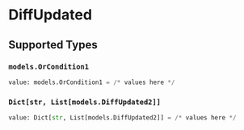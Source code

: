 # DiffUpdated


## Supported Types

### `models.OrCondition1`

```python
value: models.OrCondition1 = /* values here */
```

### `Dict[str, List[models.DiffUpdated2]]`

```python
value: Dict[str, List[models.DiffUpdated2]] = /* values here */
```

